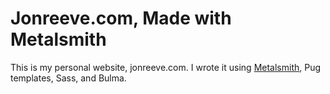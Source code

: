 
# Jonreeve.com, Made with Metalsmith

This is my personal website, jonreeve.com. 
I wrote it using [Metalsmith](http://metalsmith.io), Pug templates, Sass, and Bulma. 

